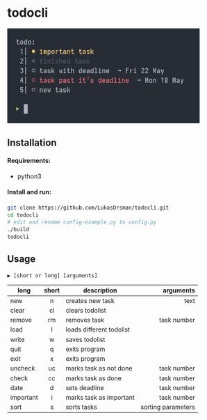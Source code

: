 # todocli
![preview](https://github.com/LukasDrsman/todocli/blob/master/preview.png)
<br/>
## Installation
#### Requirements:
* python3

#### Install and run:
```sh
git clone https://github.com/LukasDrsman/todocli.git
cd todocli
# edit and rename config-example.py to config.py
./build
todocli
```
## Usage
```
▶ [short or long] [arguments] 
```
| long        | short           | description  | arguments |
| ------------- |:-------------:| -----|-----------:|
|new       |n       |creates new task         |text| |
|clear     |cl      |clears todolist          | | |
|remove    |rm      |removes task             |task number| |
|load      |l       |loads different todolist | |
|write     |w       |saves todolist           | |
|quit      |q       |exits program            | |
|exit      |x       |exits program            | |
|uncheck   |uc      |marks task as not done   |task number|
|check     |cc      |marks task as done       |task number|
|date      |d       |sets deadline            |task number|
|important |i       |marks task as important  |task number|
|sort      |s       |sorts tasks              |sorting parameters|


<br>
